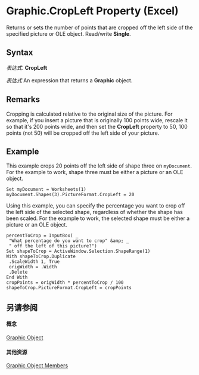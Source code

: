 
# Graphic.CropLeft Property (Excel)

Returns or sets the number of points that are cropped off the left side of the specified picture or OLE object. Read/write  **Single**.


## Syntax

 _表达式_. **CropLeft**

 _表达式_ An expression that returns a **Graphic** object.


## Remarks

Cropping is calculated relative to the original size of the picture. For example, if you insert a picture that is originally 100 points wide, rescale it so that it's 200 points wide, and then set the  **CropLeft** property to 50, 100 points (not 50) will be cropped off the left side of your picture.


## Example

This example crops 20 points off the left side of shape three on  `myDocument`. For the example to work, shape three must be either a picture or an OLE object.


```
Set myDocument = Worksheets(1) 
myDocument.Shapes(3).PictureFormat.CropLeft = 20
```

Using this example, you can specify the percentage you want to crop off the left side of the selected shape, regardless of whether the shape has been scaled. For the example to work, the selected shape must be either a picture or an OLE object.




```
percentToCrop = InputBox( _ 
 "What percentage do you want to crop" &amp; _ 
 " off the left of this picture?") 
Set shapeToCrop = ActiveWindow.Selection.ShapeRange(1) 
With shapeToCrop.Duplicate 
 .ScaleWidth 1, True 
 origWidth = .Width 
 .Delete 
End With 
cropPoints = origWidth * percentToCrop / 100 
shapeToCrop.PictureFormat.CropLeft = cropPoints
```


## 另请参阅


#### 概念


[Graphic Object](0ccdfb0d-effb-9fa4-8de9-b90688693375.md)
#### 其他资源


[Graphic Object Members](http://msdn.microsoft.com/library/c523b66f-3c54-4e97-0e05-80032819d234%28Office.15%29.aspx)